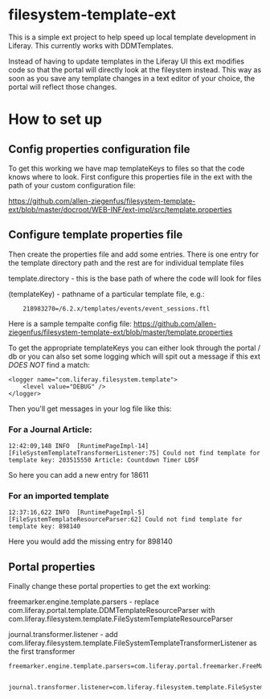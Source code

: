 # filesystem-template-ext

This is a simple ext project to help speed up local template development in Liferay. This currently works with DDMTemplates. 

Instead of having to update templates in the Liferay UI this ext modifies code so that the portal will directly look at the fileystem instead. This way as soon as you save any template changes in a text editor of your choice, the portal will reflect those changes. 

# How to set up

## Config properties configuration file 
To get this working we have map templateKeys to files so that the code knows where to look. First configure this properties file in the ext with the path of your custom configuration file:

https://github.com/allen-ziegenfus/filesystem-template-ext/blob/master/docroot/WEB-INF/ext-impl/src/template.properties

## Configure template properties file
Then create the properties file and add some entries. There is one entry for the template directory path and the rest are for individual template files

template.directory - this is the base path of where the code will look for files

(templateKey) - pathname of a particular template file, e.g.: 

```
	218983270=/6.2.x/templates/events/event_sessions.ftl
```

Here is a sample tempalte config file: https://github.com/allen-ziegenfus/filesystem-template-ext/blob/master/template.properties

To get the appropriate templateKeys you can either look through the portal / db or you can also set some logging which will spit out a message if this ext *DOES NOT* find a match: 

	<logger name="com.liferay.filesystem.template">
		<level value="DEBUG" />
	</logger>

Then you'll get messages in your log file like this: 

### For a Journal Article:

```
12:42:09,148 INFO  [RuntimePageImpl-14][FileSystemTemplateTransformerListener:75] Could not find template for template key: 203515550 Article: Countdown Timer LDSF
```

So here you can add a new entry for 18611

### For an imported template
```
12:37:16,622 INFO  [RuntimePageImpl-5][FileSystemTemplateResourceParser:62] Could not find template for template key: 898140
```
Here you would add the missing entry for 898140

## Portal properties 
Finally change these portal properties to get the ext working: 

freemarker.engine.template.parsers - replace com.liferay.portal.template.DDMTemplateResourceParser with  com.liferay.filesystem.template.FileSystemTemplateResourceParser

journal.transformer.listener - add com.liferay.filesystem.template.FileSystemTemplateTransformerListener as the first transformer

```
freemarker.engine.template.parsers=com.liferay.portal.freemarker.FreeMarkerServletResourceParser,com.liferay.portal.template.ThemeResourceParser,com.liferay.filesystem.template.FileSystemTemplateResourceParser,com.liferay.portal.template.ClassLoaderResourceParser


journal.transformer.listener=com.liferay.filesystem.template.FileSystemTemplateTransformerListener,com.liferay.portlet.journal.util.TokensTransformerListener,com.liferay.portlet.journal.util.ContentTransformerListener,com.liferay.portlet.journal.util.LocaleTransformerListener,com.liferay.portlet.journal.util.RegexTransformerListener,com.liferay.portlet.journal.util.ViewCounterTransformerListener
```




